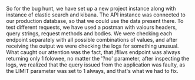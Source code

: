 So for the bug hunt, we have set up a new project instance along with instance 
of elastic search and kibana. The API instance was connected to our production 
database, so that we could use the data present there. To test different requests, 
we have used a postman with vaiours headers, query strings, request methods and bodies. 
We were checking each endpoint separately with all possible combinations of values, and
after receiving the output we were checking the logs for something unusual. What caught
our attention was the fact, that /fllws endpoint was always returning only 1 folowee, no
matter the '?no' parameter, after inspecting the logs, we realized that the query issued 
from the application was faulty, as the LIMIT parameter was set to 1 always, and that's 
what we had to fix.